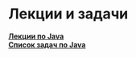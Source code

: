 # Лекции и задачи

<a href="https://bitbucket.org/uitslabs/edu-java-systems/wiki/Home"><b>Лекции по Java</b></a><br>
<a href="https://github.com/stankin/uits-labs/blob/master/semester-6/seminars-tasks.md"><b>Список задач по Java</b></a>
